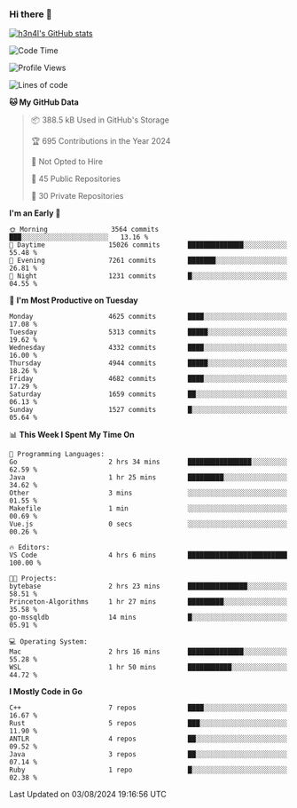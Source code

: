 ### Hi there 👋

[![h3n4l's GitHub stats](https://github-readme-stats.vercel.app/api?username=h3n4l&count_private=true&show_icons=true&theme=radical)](https://github.com/h3n4l/github-readme-stats)

<!--START_SECTION:waka-->
![Code Time](http://img.shields.io/badge/Code%20Time-1%2C887%20hrs%2017%20mins-blue)

![Profile Views](http://img.shields.io/badge/Profile%20Views-0-blue)

![Lines of code](https://img.shields.io/badge/From%20Hello%20World%20I%27ve%20Written-10.7%20million%20lines%20of%20code-blue)

**🐱 My GitHub Data** 

> 📦 388.5 kB Used in GitHub's Storage 
 > 
> 🏆 695 Contributions in the Year 2024
 > 
> 🚫 Not Opted to Hire
 > 
> 📜 45 Public Repositories 
 > 
> 🔑 30 Private Repositories 
 > 
**I'm an Early 🐤** 

```text
🌞 Morning                3564 commits        ███░░░░░░░░░░░░░░░░░░░░░░   13.16 % 
🌆 Daytime                15026 commits       ██████████████░░░░░░░░░░░   55.48 % 
🌃 Evening                7261 commits        ███████░░░░░░░░░░░░░░░░░░   26.81 % 
🌙 Night                  1231 commits        █░░░░░░░░░░░░░░░░░░░░░░░░   04.55 % 
```
📅 **I'm Most Productive on Tuesday** 

```text
Monday                   4625 commits        ████░░░░░░░░░░░░░░░░░░░░░   17.08 % 
Tuesday                  5313 commits        █████░░░░░░░░░░░░░░░░░░░░   19.62 % 
Wednesday                4332 commits        ████░░░░░░░░░░░░░░░░░░░░░   16.00 % 
Thursday                 4944 commits        █████░░░░░░░░░░░░░░░░░░░░   18.26 % 
Friday                   4682 commits        ████░░░░░░░░░░░░░░░░░░░░░   17.29 % 
Saturday                 1659 commits        ██░░░░░░░░░░░░░░░░░░░░░░░   06.13 % 
Sunday                   1527 commits        █░░░░░░░░░░░░░░░░░░░░░░░░   05.64 % 
```


📊 **This Week I Spent My Time On** 

```text
💬 Programming Languages: 
Go                       2 hrs 34 mins       ████████████████░░░░░░░░░   62.59 % 
Java                     1 hr 25 mins        █████████░░░░░░░░░░░░░░░░   34.62 % 
Other                    3 mins              ░░░░░░░░░░░░░░░░░░░░░░░░░   01.55 % 
Makefile                 1 min               ░░░░░░░░░░░░░░░░░░░░░░░░░   00.69 % 
Vue.js                   0 secs              ░░░░░░░░░░░░░░░░░░░░░░░░░   00.26 % 

🔥 Editors: 
VS Code                  4 hrs 6 mins        █████████████████████████   100.00 % 

🐱‍💻 Projects: 
bytebase                 2 hrs 23 mins       ███████████████░░░░░░░░░░   58.51 % 
Princeton-Algorithms     1 hr 27 mins        █████████░░░░░░░░░░░░░░░░   35.58 % 
go-mssqldb               14 mins             █░░░░░░░░░░░░░░░░░░░░░░░░   05.91 % 

💻 Operating System: 
Mac                      2 hrs 16 mins       ██████████████░░░░░░░░░░░   55.28 % 
WSL                      1 hr 50 mins        ███████████░░░░░░░░░░░░░░   44.72 % 
```

**I Mostly Code in Go** 

```text
C++                      7 repos             ████░░░░░░░░░░░░░░░░░░░░░   16.67 % 
Rust                     5 repos             ███░░░░░░░░░░░░░░░░░░░░░░   11.90 % 
ANTLR                    4 repos             ██░░░░░░░░░░░░░░░░░░░░░░░   09.52 % 
Java                     3 repos             ██░░░░░░░░░░░░░░░░░░░░░░░   07.14 % 
Ruby                     1 repo              █░░░░░░░░░░░░░░░░░░░░░░░░   02.38 % 
```




 Last Updated on 03/08/2024 19:16:56 UTC
<!--END_SECTION:waka-->

